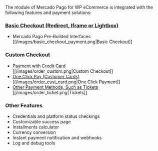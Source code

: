 The module of Mercado Pago for WP eCommerce is integrated with the following features and payment solutions:

### [Basic Checkout (Redirect, Iframe or Lightbox)](https://www.mercadopago.com.br/developers/en/solutions/payments/basic-checkout/receive-payments/)
* Mercado Pago Pre-Builded Interfaces<br>[[/images/basic_checkout_payment.png|Basic Checkout]]

### Custom Checkout
* [Payment with Credit Card](https://www.mercadopago.com.br/developers/en/solutions/payments/basic-checkout/receive-payments/)<br>[[/images/order_custom.png|Custom Checkout]]
* [One Click Pay (Customer Cards)](https://www.mercadopago.com.br/developers/en/solutions/payments/custom-checkout/one-click-charges/javascript/)<br>[[/images/order_cust_card.png|One Click Payment]]
* [Other Payment Methods, Such as Tickets](https://www.mercadopago.com.br/developers/en/solutions/payments/custom-checkout/charge-with-other-methods/)<br>[[/images/order_ticket.png|Tickets]]

### Other Features
* Credentials and platform status checkings
* Customizable success page
* Installments calculator
* Currency conversion
* Instant payment notification and webhooks
* Log and debug tools